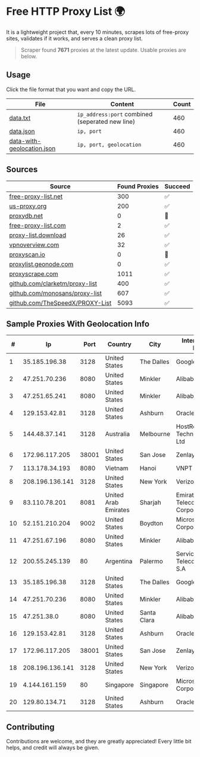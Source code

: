 
# Free HTTP Proxy List 🌍

It is a lightweight project that, every 10 minutes, scrapes lots of free-proxy sites, validates if it works, and serves a clean proxy list.


> Scraper found **7671** proxies at the latest update. Usable proxies are below.

## Usage

Click the file format that you want and copy the URL.


|File|Content|Count|
|----|-------|-----|
|[data.txt](https://raw.githubusercontent.com/themiralay/Proxy-List-World/master/data.txt)|`ip_address:port` combined (seperated new line)|460|
|[data.json](https://raw.githubusercontent.com/themiralay/Proxy-List-World/master/data.json)|`ip, port`|460|
|[data-with-geolocation.json](https://raw.githubusercontent.com/themiralay/Proxy-List-World/master/data-with-geolocation.json)|`ip, port, geolocation`|460|

## Sources

|Source|Found Proxies|Succeed|
|------|-------------|-------|
|[free-proxy-list.net](https://free-proxy-list.net)|300|✅|
|[us-proxy.org](https://www.us-proxy.org)|200|✅|
|[proxydb.net](http://proxydb.net)|0|🚫|
|[free-proxy-list.com](https://free-proxy-list.com/?page=&port=&type%5B%5D=http&type%5B%5D=https&up_time=0&search=Search)|2|✅|
|[proxy-list.download](https://www.proxy-list.download/HTTP)|26|✅|
|[vpnoverview.com](https://vpnoverview.com/privacy/anonymous-browsing/free-proxy-servers)|32|✅|
|[proxyscan.io](https://www.proxyscan.io)|0|🚫|
|[proxylist.geonode.com](https://proxylist.geonode.com/api/proxy-list?limit=300&page=1&sort_by=lastChecked&sort_type=desc&protocols=http,https)|0|✅|
|[proxyscrape.com](https://api.proxyscrape.com/v2/?request=displayproxies&protocol=http&timeout=10000&country=all&ssl=all&anonymity=all)|1011|✅|
|[github.com/clarketm/proxy-list](https://raw.githubusercontent.com/clarketm/proxy-list/master/proxy-list-raw.txt)|400|✅|
|[github.com/monosans/proxy-list](https://raw.githubusercontent.com/monosans/proxy-list/main/proxies/http.txt)|607|✅|
|[github.com/TheSpeedX/PROXY-List](https://raw.githubusercontent.com/TheSpeedX/PROXY-List/master/http.txt)|5093|✅|


## Sample Proxies With Geolocation Info

|#|Ip|Port|Country|City|Internet Service Provider|
|-|--|----|-------|----|-------------------------|
|1|35.185.196.38|3128|United States|The Dalles|Google LLC|
|2|47.251.70.236|8080|United States|Minkler|Alibaba.com LLC|
|3|47.251.65.241|8080|United States|Minkler|Alibaba.com LLC|
|4|129.153.42.81|3128|United States|Ashburn|Oracle Corporation|
|5|144.48.37.141|3128|Australia|Melbourne|HostRoyale Technologies Pvt Ltd|
|6|172.96.117.205|38001|United States|San Jose|Zenlayer Inc|
|7|113.178.34.193|8080|Vietnam|Hanoi|VNPT|
|8|208.196.136.141|3128|United States|New York|Verizon Business|
|9|83.110.78.201|8081|United Arab Emirates|Sharjah|Emirates Telecommunications Corporation|
|10|52.151.210.204|9002|United States|Boydton|Microsoft Corporation|
|11|47.251.67.196|8080|United States|Minkler|Alibaba.com LLC|
|12|200.55.245.139|80|Argentina|Palermo|Servicios y Telecomunicaciones S.A|
|13|35.185.196.38|3128|United States|The Dalles|Google LLC|
|14|47.251.70.236|8080|United States|Minkler|Alibaba.com LLC|
|15|47.251.38.0|8080|United States|Santa Clara|Alibaba.com LLC|
|16|129.153.42.81|3128|United States|Ashburn|Oracle Corporation|
|17|172.96.117.205|38001|United States|San Jose|Zenlayer Inc|
|18|208.196.136.141|3128|United States|New York|Verizon Business|
|19|4.144.161.159|80|Singapore|Singapore|Microsoft Corporation|
|20|129.80.134.71|3128|United States|Ashburn|Oracle Corporation|



## Contributing

Contributions are welcome, and they are greatly appreciated! Every
little bit helps, and credit will always be given.

